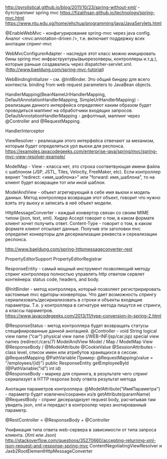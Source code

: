 
http://pyrolistical.github.io/blog/2011/10/23/spring-without-xml/ - бутстраппинг spring mvc
https://fizalihsan.github.io/technology/spring-mvc.html
https://www.ntu.edu.sg/home/ehchua/programming/java/JavaServlets.html

@EnableWebMvc - конфигурирование spring-mvc через java config. Аналог <mvc:annotation-driven />, 
т.е. включает поддержку всех анотации спринг-mvc

WebMvcConfigurerAdapter - наследуя этот класс можно иницировать бины spring mvc инфраструктуры(вьюрезолверы, контроллеры и.т.д.), 
	которые раньше создавались через dispatcher-servlet.xml. (http://www.baeldung.com/spring-mvc-tutorial)

WebBindingInitializer - см. @InitBinder. Это общий биндер для всего контекста. binding from web request parameters to JavaBean objects. 

HandlerMapping(BeanNameUrlHandlerMapping, DefaultAnnotationHandlerMapping, SimpleUrlHandlerMapping) - реализации данного интерфейса определяют
	каким образом будет проводиться маппинг на обработчики входящих запросов. DefaultAnnotationHandlerMapping - дефолтный, маппинг через 
	@Controller and @RequestMapping.

HandlerInterceptor
 
ViewResolver - реализации этого интерфейса отвечают за механизм, которым будет определяться урл вьюхи для респонса.
https://examples.javacodegeeks.com/enterprise-java/spring/mvc/spring-mvc-view-resolver-example/

ModelMap - 
View - класса нет, это строка соответвующая имени файла с шаблоном (JSP, JSTL, Tiles, Velocity, FreeMaker, etc). Если контроллер вернет "redirect: <имя_шаблона>" или "forward: имя_шаблона",
	то на клиент будет возвращен тот или иной шаблон.
  
ModelAndView - объект агрегирующий в себе имя вьюхи и модель данных. Метод контроллера
возвращая этот объект, говорит что нужно взять эту вьюху и записать в неё объект модели.

HttpMessageConverter - каждый конвертор связан со своим MIME типом (json, text, xml). Хидер Accept говорит о том,
в каком формате клиент хочет получить ответ. Content-Type - говорит о том, в каком формате клиент отсылает данные.
	Получив эти заголовки mvc определит конкерторы для десериализации реквеста и сереализации респонса.

http://www.baeldung.com/spring-httpmessageconverter-rest

PropertyEditorSupport 
PropertyEditorRegistrar


ResponseEntity<T> - самый мощный инструмент позволяющий методу спринг контроллера 
	полностью управлять http ответом сервлет контейнера:
 		status code, headers, and body.

@InitBinder - метод контроллера, который позволяет регистририровать кастомные mvc едиторы-конверторы.
	Что дает возможность спрингу сериализовать/десириализовать в строки и объекты входящие параметры.
	Т.е. у контроллера в сигнатуре метода пишутся не стринги, а классы параметров.	 
https://www.javacodegeeks.com/2013/11/type-conversion-in-spring-2.html

@ResponseStatus - метод контроллера будет возвращать статусы специфиированные данной анотацией.
@Controller - void
              String
              logical view name (“car”)
              physical view name (/WEB-INF/jsp/car.jsp)
              special view names (redirect:/cars/7)
              ModelAndView
              Model / Map / ModelMap
              View
              @ResponseBody / @ModelAttribute
@CookieValue
@SessionAttributes - class level, список имен или атрибутов хранящихся в сессии.
@RequestMapping 
@PathVariable
	Пример:
	@RequestMapping(value = "/employees/{id}")
        public ResponseEntity<EmployeeVO> getEmployeeById (@PathVariable("id") int id)  
@ResponseBody - маркер для сприннга, в результате чего спринг сериализует в HTTP response body
 ответа результат метода

Анотации параметров контроллера:
@ModelAttribute("ИмяПараметра")  - параметр будет извлечен/сохранен из/в getAttribute(paramName)
@RequestBody - спринг десералдизует request body, расчитывая там увидеть json, xml и передаст
	в контроолер через анотированный параметр.

@RestController = @ResponseBody + @Controller

Унификация типа ответа web-сервера в зависимости от типа запроса клиента. (Xml или Json)
http://stackoverflow.com/questions/35270660/accepting-returning-xml-json-request-and-response-spring-mvc
ContentNegotiatingViewResolver и Jaxb2RootElementHttpMessageConverter 